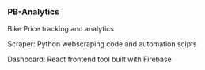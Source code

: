 ### PB-Analytics 
Bike Price tracking and analytics

Scraper: Python webscraping code and automation scipts

Dashboard: React frontend tool built with Firebase